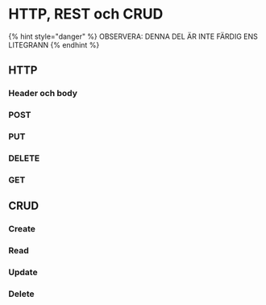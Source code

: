 # HTTP, REST och CRUD

{% hint style="danger" %}
OBSERVERA: DENNA DEL ÄR INTE FÄRDIG ENS LITEGRANN
{% endhint %}

## HTTP

### Header och body

### POST

### PUT

### DELETE

### GET

## CRUD

### Create

### Read

### Update

### Delete

